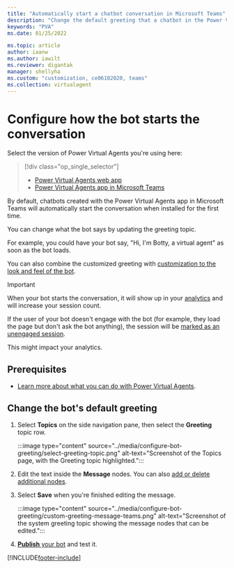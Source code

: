 ```yaml
---
title: "Automatically start a chatbot conversation in Microsoft Teams"
description: "Change the default greeting that a chatbot in the Power Virtual Agents app in Microsoft Teams uses."
keywords: "PVA"
ms.date: 01/25/2022

ms.topic: article
author: iaanw
ms.author: iawilt
ms.reviewer: digantak
manager: shellyha
ms.custom: "customization, ce06102020, teams"
ms.collection: virtualagent
---
```


# Configure how the bot starts the conversation

Select the version of Power Virtual Agents you're using here:

> [!div class="op_single_selector"]
>
> - [Power Virtual Agents web app](../configure-bot-greeting.md)
> - [Power Virtual Agents app in Microsoft Teams](configure-bot-greeting-teams.md)

By default, chatbots created with the Power Virtual Agents app in Microsoft Teams will automatically start the conversation when installed for the first time.

You can change what the bot says by updating the greeting topic.

For example, you could have your bot say, "Hi, I'm Botty, a virtual agent" as soon as the bot loads.

You can also combine the customized greeting with [customization to the look and feel of the bot](customize-default-canvas-teams.md).

> [!IMPORTANT]
> When your bot starts the conversation, it will show up in your [analytics](analytics-overview-teams.md) and will increase your session count.
>
> If the user of your bot doesn't engage with the bot (for example, they load the page but don't ask the bot anything), the session will be [marked as an unengaged session](analytics-summary-teams.md#engagement-over-time-chart).
>
> This might impact your analytics.

## Prerequisites

- [Learn more about what you can do with Power Virtual Agents](fundamentals-what-is-power-virtual-agents-teams.md).

## Change the bot's default greeting

1. Select **Topics** on the side navigation pane, then select the **Greeting** topic row.

    :::image type="content" source="../media/configure-bot-greeting/select-greeting-topic.png" alt-text="Screenshot of the Topics page, with the Greeting topic highlighted.":::

1. Edit the text inside the **Message** nodes. You can also [add or delete additional nodes](authoring-create-edit-topics-teams.md#insert-nodes).

1. Select **Save** when you're finished editing the message.

    :::image type="content" source="../media/configure-bot-greeting/custom-greeting-message-teams.png" alt-text="Screenshot of the system greeting topic showing the message nodes that can be edited.":::

1. [**Publish** your bot](publication-add-bot-to-microsoft-teams-teams.md) and test it.

[!INCLUDE[footer-include](../includes/footer-banner.md)]
